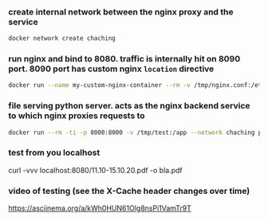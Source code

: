 ### create internal network between the nginx proxy and the service
```sh
docker network create chaching
```

### run nginx and bind to 8080. traffic is internally hit on 8090 port. 8090 port has custom nginx `location` directive
```sh
docker run --name my-custom-nginx-container --rm -v /tmp/nginx.conf:/etc/nginx/conf.d/server.conf:ro --network chaching -p 8080:8090 nginx
```

### file serving python server. acts as the nginx backend service to which nginx proxies requests to
```sh
docker run --rm -ti -p 8000:8000 -v /tmp/test:/app --network chaching python:3.9 sh -c "cd /app && python3 -m http.server"
```

### test from you localhost
curl -vvv localhost:8080/11.10-15.10.20.pdf -o bla.pdf

### video of testing (see the X-Cache header changes over time)
https://asciinema.org/a/kWh0HUN61Olg8nsPi1VamTr9T
